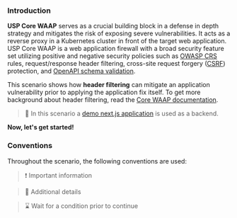 <!--
SPDX-FileCopyrightText: 2025 United Security Providers AG, Switzerland

SPDX-License-Identifier: GPL-3.0-only
-->

### Introduction

**USP Core WAAP** serves as a crucial building block in a defense in depth strategy and mitigates the risk of exposing severe vulnerabilities. It acts as a reverse proxy in a Kubernetes cluster in front of the target web application. USP Core WAAP is a web application firewall with a broad security feature set utilizing positive and negative security policies such as [OWASP CRS](https://owasp.org/www-project-modsecurity-core-rule-set/) rules, request/response header filtering, cross-site request forgery ([CSRF](https://owasp.org/www-community/attacks/csrf)) protection, and [OpenAPI schema validation](https://openapis.org).

This scenario shows how **header filtering** can mitigate an application vulnerability prior to applying the application fix itself. To get more background about header filtering, read the [Core WAAP documentation](https://docs.united-security-providers.ch/usp-core-waap/).

> &#128270; In this scenario a [demo next.js application](https://github.com/lirantal/vulnerable-nextjs-14-CVE-2025-29927) is used as a backend.

**Now, let's get started!**

### Conventions

Throughout the scenario, the following conventions are used:

> &#10071; Important information

> &#128270; Additional details

> &#8987; Wait for a condition prior to continue
